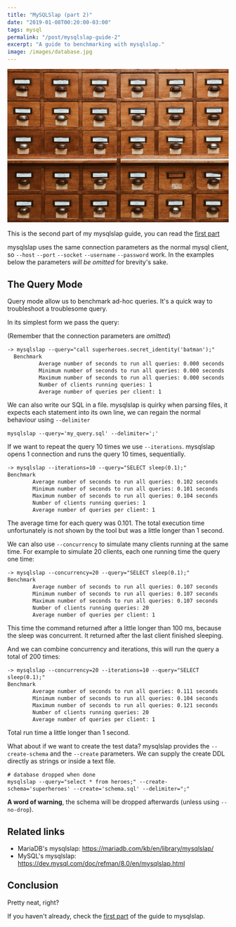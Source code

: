 ```yaml
---
title: "MySQLSlap (part 2)"
date: "2019-01-08T00:20:00-03:00"
tags: mysql
permalink: "/post/mysqlslap-guide-2"
excerpt: "A guide to benchmarking with mysqlslap."
image: /images/database.jpg
---
```


![](/images/database.jpg)

This is the second part of my mysqlslap guide, you can read the [first part](./mysqlslap-guide-1)

mysqlslap uses the same connection parameters as the normal mysql client, so `--host` `--port` `--socket` `--username` `--password` work.
In the examples below the parameters _will be omitted_ for brevity's sake.

## The Query Mode

Query mode allow us to benchmark ad-hoc queries. It's a quick way to troubleshoot a troublesome query.

In its simplest form we pass the query:

(Remember that the connection parameters are _omitted_)

```nil
-> mysqlslap --query="call superheroes.secret_identity('batman');"
  Benchmark
          Average number of seconds to run all queries: 0.000 seconds
          Minimum number of seconds to run all queries: 0.000 seconds
          Maximum number of seconds to run all queries: 0.000 seconds
          Number of clients running queries: 1
          Average number of queries per client: 1
```

We can also write our SQL in a file. mysqlslap is quirky when parsing files, it expects each statement into its own line, we can regain the normal behaviour using `--delimiter`

```nil
mysqlslap --query='my_query.sql' --delimiter=';'
```

If we want to repeat the query 10 times we use `--iterations`. mysqlslap opens 1 connection and runs the query 10 times, sequentially.

```nil
-> mysqlslap --iterations=10 --query="SELECT sleep(0.1);"
Benchmark
        Average number of seconds to run all queries: 0.102 seconds
        Minimum number of seconds to run all queries: 0.101 seconds
        Maximum number of seconds to run all queries: 0.104 seconds
        Number of clients running queries: 1
        Average number of queries per client: 1
```

The average time for each query was 0.101. The total execution time unfortunately is not shown by the tool but was a little longer than 1 second.

We can also use `--concurrency` to simulate many clients running at the same time. For example to simulate 20 clients, each one running time the query one time:

```nil
-> mysqlslap --concurrency=20 --query="SELECT sleep(0.1);"
Benchmark
        Average number of seconds to run all queries: 0.107 seconds
        Minimum number of seconds to run all queries: 0.107 seconds
        Maximum number of seconds to run all queries: 0.107 seconds
        Number of clients running queries: 20
        Average number of queries per client: 1
```

This time the command returned after a little longer than 100 ms, because the sleep was concurrent.
It returned after the last client finished sleeping.

And we can combine concurrency and iterations, this will run the query a total of 200 times:

```nil
-> mysqlslap --concurrency=20 --iterations=10 --query="SELECT sleep(0.1);"
Benchmark
        Average number of seconds to run all queries: 0.111 seconds
        Minimum number of seconds to run all queries: 0.104 seconds
        Maximum number of seconds to run all queries: 0.121 seconds
        Number of clients running queries: 20
        Average number of queries per client: 1
```

Total run time a little longer than 1 second.

What about if we want to create the test data? mysqlslap provides the `--create-schema` and the `--create` parameters.
We can supply the create DDL directly as strings or inside a text file.

```nil
# database dropped when done
mysqlslap --query="select * from heroes;" --create-schema='superheroes' --create='schema.sql' --delimiter=";"
```

**A word of warning**, the schema will be dropped afterwards (unless using `--no-drop`).


## Related links

-   MariaDB's mysqlslap: <https://mariadb.com/kb/en/library/mysqlslap/>
-   MySQL's mysqlslap: <https://dev.mysql.com/doc/refman/8.0/en/mysqlslap.html>


## Conclusion

Pretty neat, right?

If you haven't already, check the [first part](./mysqlslap-guide-1) of the guide to mysqlslap.
